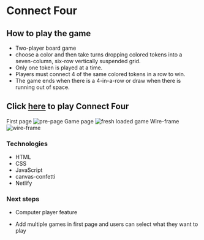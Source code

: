 # Connect Four

## How to play the game

* Two-player board game
* choose a color and then take turns dropping colored tokens into a seven-column, six-row vertically suspended grid.
* Only one token is played at a time.
* Players must connect 4 of the same colored tokens in a row to win.
* The game ends when there is a 4-in-a-row or draw when there is running out of space.

## Click [here](https://modest-mestorf-9cc18e.netlify.app/index.html) to play Connect Four

First page
![pre-page](https://i.imgur.com/bjzGapO.png)
Game page
![fresh loaded game](https://i.imgur.com/1FuOlEw.png)
Wire-frame
![wire-frame](https://i.imgur.com/jmUafxF.png)

### Technologies
* HTML
* CSS
* JavaScript
* canvas-confetti
* Netlify


### Next steps

 * Computer player feature

 * Add multiple games in first page and users can select what they want to play